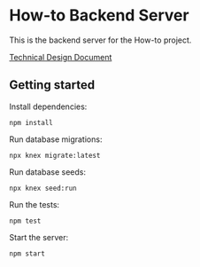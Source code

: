 # How-to Backend Server

This is the backend server for the How-to project.

[Technical Design Document](https://docs.google.com/document/d/1-PyCnS_z0tpPOpsk8uSG-0ZPBWNjkNzCvtlJoW-CyEk/edit)

## Getting started

Install dependencies:

```
npm install
```

Run database migrations:

```
npx knex migrate:latest
```

Run database seeds:

```
npx knex seed:run
```

Run the tests:

```
npm test
```

Start the server:

```
npm start
```
